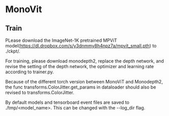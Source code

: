 # MonoVit

## Train
PLease download the ImageNet-1K pretrained MPViT model(https://dl.dropbox.com/s/y3dnmmy8h4npz7a/mpvit_small.pth) to ./ckpt/.

For training, please download monodepth2, replace the depth network, and revise the setting of the depth network, the optimizer and learning rate according to trainer.py.

Because of the different torch version between MonoViT and Monodepth2, the func transforms.ColorJitter.get_params in dataloader should also be revised to transforms.ColorJitter.

By default models and tensorboard event files are saved to ./tmp/<model_name>. This can be changed with the --log_dir flag.
